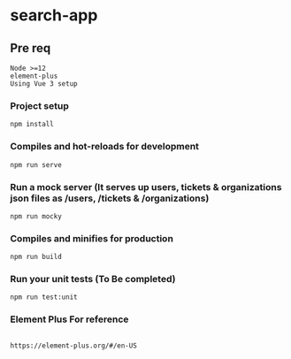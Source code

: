 # search-app

## Pre req
```
Node >=12
element-plus
Using Vue 3 setup
```
### Project setup
```
npm install
```

### Compiles and hot-reloads for development
```
npm run serve
```
### Run a mock server (It serves up users, tickets & organizations json files as /users, /tickets & /organizations)
```
npm run mocky
```

### Compiles and minifies for production
```
npm run build
```

### Run your unit tests (To Be completed)
```
npm run test:unit
```

### Element Plus For reference
```

https://element-plus.org/#/en-US
```
